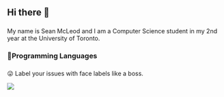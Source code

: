 ## Hi there 👋
###
My name is Sean McLeod and I am a Computer Science student in my 2nd year at the University of Toronto.

### 🎯Programming Languages
###
:stuck_out_tongue_winking_eye: Label your issues with face labels like a boss.

![](http://i.imgur.com/fOGX3oQ.png)
<!--
**Sean-McLeod/Sean-McLeod** is a ✨ _special_ ✨ repository because its `README.md` (this file) appears on your GitHub profile.

Here are some ideas to get you started: 

- 🔭 I’m currently working on ...
- 🌱 I’m currently learning ...
- 👯 I’m looking to collaborate on ...
- 🤔 I’m looking for help with ...
- 💬 Ask me about ...
- 📫 How to reach me: ...
- 😄 Pronouns: ...
- ⚡ Fun fact: ...
-->
